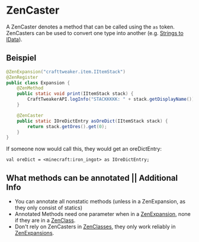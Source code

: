 # ZenCaster

A ZenCaster denotes a method that can be called using the `as` token.  
ZenCasters can be used to convert one type into another (e.g. [Strings to IData](https://github.com/jaredlll08/CraftTweaker/blob/30793645d58adeed12dfff50f31206a63a50d8de/CraftTweaker2-API/src/main/java/crafttweaker/zenscript/expand/ExpandString.java#L30-L33)).

## Beispiel

```java
@ZenExpansion("crafttweaker.item.IItemStack")
@ZenRegister
public class Expansion {
    @ZenMethod
    public static void print(IItemStack stack) {
        CraftTweakerAPI.logInfo("STACKKKKK: " + stack.getDisplayName());
    }

    @ZenCaster
    public static IOreDictEntry asOreDict(IItemStack stack) {
        return stack.getOres().get(0);
    }
}
```

If someone now would call this, they would get an oreDictEntry:

```zenscript
val oreDict = <minecraft:iron_ingot> as IOreDictEntry;
```

## What methods can be annotated || Additional Info

- You can annotate all nonstatic methods (unless in a ZenExpansion, as they only consist of statics)
- Annotated Methods need one parameter when in a [ZenExpansion](/Dev_Area/ZenAnnotations/Annotation_ZenExpansion/), none if they are in a [ZenClass](/Dev_Area/ZenAnnotations/Annotation_ZenClass/).
- Don't rely on ZenCasters in [ZenClasses](/Dev_Area/ZenAnnotations/Annotation_ZenClass/), they only work reliably in [ZenExpansions](/Dev_Area/ZenAnnotations/Annotation_ZenExpansion/).